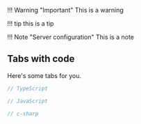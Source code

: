 !!! Warning "Important"
    This is a warning

!!! tip
    this is a tip

!!! Note "Server configuration"
    This is a note

## Tabs with code

Here's some tabs for you.

```typescript fct_label="TypeScript"
// TypeScript
```

```javascript fct_label="JavaScript"
// JavaScript
```

```csharp fct_label="C#"
// c-sharp
```